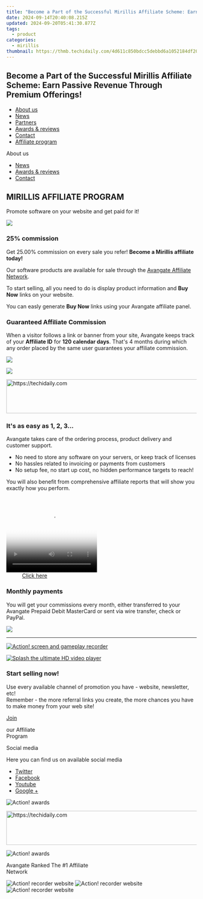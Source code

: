 ```yaml
---
title: "Become a Part of the Successful Mirillis Affiliate Scheme: Earn Passive Revenue Through Premium Offerings!"
date: 2024-09-14T20:40:08.215Z
updated: 2024-09-20T05:41:30.877Z
tags:
  - product
categories:
  - mirillis
thumbnail: https://thmb.techidaily.com/4d611c850bdcc5debbd6a1052184df209b3a831159d406c41f1b205c0d3edd38.jpg
---
```


## Become a Part of the Successful Mirillis Affiliate Scheme: Earn Passive Revenue Through Premium Offerings!

* [About us](https://tools.techidaily.com/mirillis/products/)
* [News](https://tools.techidaily.com/mirillis/products/)
* [Partners](https://tools.techidaily.com/mirillis/products/)
* [Awards & reviews](https://tools.techidaily.com/mirillis/products/)
* [Contact](https://tools.techidaily.com/mirillis/products/)
* [Affiliate program](https://tools.techidaily.com/mirillis/products/)

About us

* [News](https://tools.techidaily.com/mirillis/products/)
* [Awards & reviews](https://tools.techidaily.com/mirillis/products/)
* [Contact](https://tools.techidaily.com/mirillis/products/)

## MIRILLIS AFFILIATE PROGRAM

Promote software on your website and get paid for it!

![](https://mirillis.com/res/old/media/images/affiliate_program/Draw_25.png) 

### 25% commission

Get 25.00% commission on every sale you refer! **Become a Mirillis affiliate today!**

Our software products are available for sale through the [Avangate Affiliate Network](http://www.avangate.com/affiliates/).

To start selling, all you need to do is display product information and **Buy Now** links on your website.

You can easly generate **Buy Now** links using your Avangate affiliate panel.

### Guaranteed Affiliate Commission

When a visitor follows a link or banner from your site, Avangate keeps track of your **Affiliate ID** for **120 calendar days**. That's 4 months during which any order placed by the same user guarantees your affiliate commission.

![](https://mirillis.com/res/old/media/images/affiliate_program/Draw_guaranteed.png) 

![](https://mirillis.com/res/old/media/images/affiliate_program/Draw_easy.png) 

<!-- affiliate ads begin -->
<a href="https://appsumo.8odi.net/c/5597632/1062450/7443" target="_top" id="1062450">
  <img src="//a.impactradius-go.com/display-ad/7443-1062450" border="0" alt="https://techidaily.com" width="600" height="90"/>
</a>
<img height="0" width="0" src="https://appsumo.8odi.net/i/5597632/1062450/7443" style="position:absolute;visibility:hidden;" border="0" />
<!-- affiliate ads end -->

### It's as easy as 1, 2, 3...

Avangate takes care of the ordering process, product delivery and customer support.

* No need to store any software on your servers, or keep track of licenses
* No hassles related to invoicing or payments from customers
* No setup fee, no start up cost, no hidden performance targets to reach!

You will also benefit from comprehensive affiliate reports that will show you exactly how you perform.

<!-- affiliate ads begin -->
<span id="1304647">
					<video width="240" height="200" style="cursor:pointer"
           poster="//a.impactradius-go.com/display-clicktoplayimage/1304647.png"
           onclick="if(!this.playClicked){this.play();this.setAttribute('controls',true);this.playClicked=true;}">
	   <source src="//a.impactradius-go.com/display-ad/15852-1304647">
	   <img src="//a.impactradius-go.com/display-clicktoplayimage/1304647.png" style="border: none; height: 100%; width: 100%; object-fit: contain">
	</video>
	<div style="width:150px;text-align:center"><a href="javascript:window.open(decodeURIComponent('https%3A%2F%2Fthefitville.pxf.io%2Fc%2F5597632%2F1304647%2F15852'), '_blank');void(0);">Click here</a></div>
</span>
<img height="0" width="0" src="https://imp.pxf.io/i/5597632/1304647/15852" style="position:absolute;visibility:hidden;" border="0" />
<!-- affiliate ads end -->

### Monthly payments

You will get your commissions every month, either transferred to your Avangate Prepaid Debit MasterCard or sent via wire transfer, check or PayPal.

![](https://mirillis.com/res/old/media/images/affiliate_program/Draw_Monthly.png) 

---

[![Action! screen and gameplay recorder](https://mirillis.com/res/old/media/images/affiliate_program/BOX_ACTION.png)](https://tools.techidaily.com/mirillis/products/) 

[![Splash the ultimate HD video player](https://mirillis.com/res/old/media/images/affiliate_program/BOX_SPLASH.png)](https://tools.techidaily.com/mirillis/products/) 

### Start selling now!

Use every available channel of promotion you have - website, newsletter, etc!  
Remember - the more referral links you create, the more chances you have to make money from your web site!

[Join](https://www.avangate.com/affiliates/sign-up.php?merchant=MIRILLIS&template=&lang=) 

our Affiliate  
Program

Social media

Here you can find us on available social media

  
* [Twitter](https://twitter.com/MirillisTeam)
* [Facebook](https://www.facebook.com/Mirillis/)
* [Youtube](https://www.youtube.com/user/MirillisTeam)
* [Google +](https://plus.google.com/+Mirillis)

![Action! awards](https://mirillis.com/res/old/media/images/affiliate_program/awards.png)   
  

<!-- affiliate ads begin -->
<a href="https://aligracehair.sjv.io/c/5597632/1975841/19272" target="_top" id="1975841">
  <img src="//a.impactradius-go.com/display-ad/19272-1975841" border="0" alt="https://techidaily.com" width="728" height="90"/>
</a>
<img height="0" width="0" src="https://aligracehair.sjv.io/i/5597632/1975841/19272" style="position:absolute;visibility:hidden;" border="0" />
<!-- affiliate ads end -->

![Action! awards](https://mirillis.com/res/old/media/images/affiliate_program/logo_avangate.png)   
  
Avangate Ranked The #1 Affiliate   
Network

![Action! recorder website](https://mirillis.com/res/old/media/images/affiliate_program/sign1.png) ![Action! recorder website](https://mirillis.com/res/old/media/images/affiliate_program/sign2.png) ![Action! recorder website](https://mirillis.com/res/old/media/images/affiliate_program/sign3.png)

<ins class="adsbygoogle"
     style="display:block"
     data-ad-format="autorelaxed"
     data-ad-client="ca-pub-7571918770474297"
     data-ad-slot="1223367746"></ins>

<ins class="adsbygoogle"
     style="display:block"
     data-ad-client="ca-pub-7571918770474297"
     data-ad-slot="8358498916"
     data-ad-format="auto"
     data-full-width-responsive="true"></ins>
